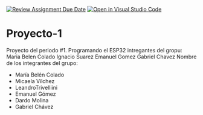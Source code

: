 [![Review Assignment Due Date](https://classroom.github.com/assets/deadline-readme-button-8d59dc4de5201274e310e4c54b9627a8934c3b88527886e3b421487c677d23eb.svg)](https://classroom.github.com/a/J_sTf_W8)
[![Open in Visual Studio Code](https://classroom.github.com/assets/open-in-vscode-c66648af7eb3fe8bc4f294546bfd86ef473780cde1dea487d3c4ff354943c9ae.svg)](https://classroom.github.com/online_ide?assignment_repo_id=10757190&assignment_repo_type=AssignmentRepo)
# Proyecto-1
Proyecto del periodo #1. Programando el ESP32
intregantes del gropu:
Maria Belen Colado 
Ignacio Suarez
Emanuel  Gomez
Gabriel Chavez
Nombre de los integrantes del grupo:
+ María Belén Colado
+ Micaela Vílchez
+ LeandroTrivelliini
+ Emanuel Gómez
+ Dardo Molina
+ Gabriel Chávez
